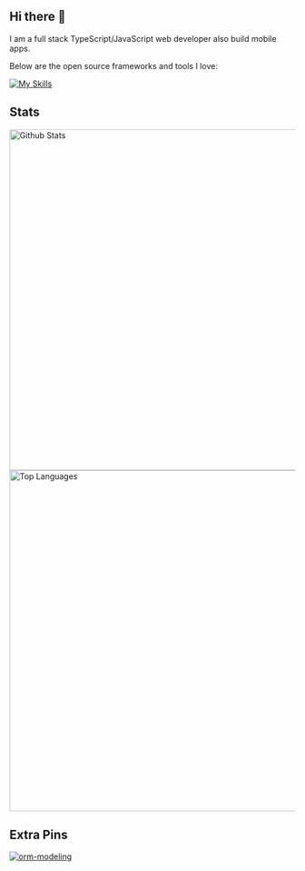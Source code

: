 ## Hi there 👋

I am a full stack TypeScript/JavaScript web developer also build mobile apps.

Below are the open source frameworks and tools I love:

[![My Skills](https://skillicons.dev/icons?i=nodejs,express,js,ts,react,html,css,vite,redux,webpack,materialui,bootstrap,electron,svg,java,kotlin,hibernate,spring,gradle,maven,swift,dart,flutter,python,flask,mysql,sqlite,redis,md,wordpress,git,gitlab,docker,linux,nginx,gcp,idea,vscode,androidstudio,vim,twitter,instagram)](https://skillicons.dev)

## Stats

<a href="https://github.com/ShinChven/">
    <img width="600" src="https://github-readme-stats.vercel.app/api?username=ShinChven&show_icons=true&theme=jolly" alt="Github Stats" />
</a>
<br/>
<a href="https://github.com/ShinChven/">
    <img width="600" src="https://github-readme-stats.vercel.app/api/top-langs/?username=ShinChven&theme=shades-of-purple&layout=compact&exclude_repo=missing-semester-cn.github.io,pdfjs-viewer,rss-parser,knex,ant-design-pro-ifanrx-react-ueditor-xiumi-upload,ant-design-pro-ueditor-xiumi,dwv" alt="Top Languages" />
</a>

## Extra Pins

[![orm-modeling](https://github-readme-stats.vercel.app/api/pin/?username=ShinChven&repo=orm-modeling&theme=jolly)](https://github.com/ShinChven/orm-modeling)



<!--
**ShinChven/ShinChven** is a ✨ _special_ ✨ repository because its `README.md` (this file) appears on your GitHub profile.

Here are some ideas to get you started:

- 🔭 I’m currently working on ...
- 🌱 I’m currently learning ...
- 👯 I’m looking to collaborate on ...
- 🤔 I’m looking for help with ...
- 💬 Ask me about ...
- 📫 How to reach me: ...
- 😄 Pronouns: ...
- ⚡ Fun fact: ...
-->

